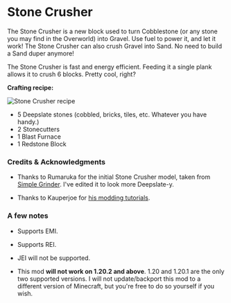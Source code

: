 # Stone Crusher

The Stone Crusher is a new block used to turn Cobblestone (or any stone you may find in the Overworld) into Gravel. Use fuel to power it, and let it work! The Stone Crusher can also crush Gravel into Sand. No need to build a Sand duper anymore!

The Stone Crusher is fast and energy efficient. Feeding it a single plank allows it to crush 6 blocks. Pretty cool, right?

**Crafting recipe:**

![Stone Crusher recipe](https://cdn.modrinth.com/data/taSdayp1/images/8859e68d484261982d8e4e4142cdcc12c2cf54a8.png)

- 5 Deepslate stones (cobbled, bricks, tiles, etc. Whatever you have handy.)
- 2 Stonecutters
- 1 Blast Furnace
- 1 Redstone Block


### Credits & Acknowledgments

* Thanks to Rumaruka for the initial Stone Crusher model, taken from [Simple Grinder](https://modrinth.com/mod/simplegrinder). I've edited it to look more Deepslate-y.

* Thanks to Kauperjoe for [his modding tutorials](https://www.youtube.com/watch?v=0Pr_iHlVKsI&list=PLKGarocXCE1EO43Dlf5JGh7Yk-kRAXUEJ).


### A few notes

* Supports EMI.

* Supports REI.

* JEI will not be supported.

* This mod **will not work on 1.20.2 and above**. 1.20 and 1.20.1 are the only two supported versions. I will not update/backport this mod to a different version of Minecraft, but you're free to do so yourself if you wish.